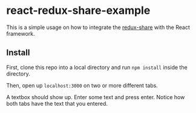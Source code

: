 # react-redux-share-example

This is a simple usage on how to integrate the
[redux-share](https://github.com/baptistemanson/redux-share-server/) with the
React framework.


## Install

First, clone this repo into a local directory and run `npm install` inside the
directory.

Then, open up `localhost:3000` on two or more different tabs.

A textbox should show up. Enter some text and press enter. Notice how both tabs
have the text that you entered.
